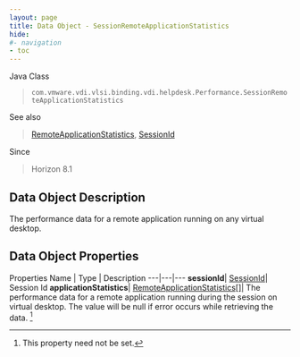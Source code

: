 ```yaml
---
layout: page
title: Data Object - SessionRemoteApplicationStatistics
hide:
#- navigation
- toc
---
```






Java Class
> `com.vmware.vdi.vlsi.binding.vdi.helpdesk.Performance.SessionRemoteApplicationStatistics`

See also
> [RemoteApplicationStatistics](vdi.helpdesk.Performance.RemoteApplicationStatistics.md), [SessionId](vdi.entity.SessionId.md)

Since
> Horizon 8.1


## Data Object Description

The performance data for a remote application running on any virtual desktop.

## Data Object Properties
Properties
Name |  Type |  Description
---|---|---
**sessionId**| [SessionId](vdi.entity.SessionId.md)|  Session Id
**applicationStatistics**| [RemoteApplicationStatistics[]](vdi.helpdesk.Performance.RemoteApplicationStatistics.md)|  The performance data for a remote application running during the session on virtual desktop. The value will be null if error occurs while retrieving the data. [^1]


 


[^1]: This property need not be set.